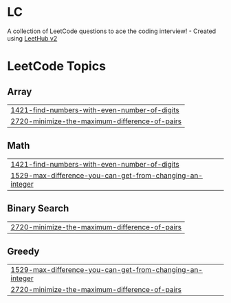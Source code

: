 # LC
A collection of LeetCode questions to ace the coding interview! - Created using [LeetHub v2](https://github.com/arunbhardwaj/LeetHub-2.0)

<!---LeetCode Topics Start-->
# LeetCode Topics
## Array
|  |
| ------- |
| [1421-find-numbers-with-even-number-of-digits](https://github.com/NandiniSirohi/LC/tree/master/1421-find-numbers-with-even-number-of-digits) |
| [2720-minimize-the-maximum-difference-of-pairs](https://github.com/NandiniSirohi/LC/tree/master/2720-minimize-the-maximum-difference-of-pairs) |
## Math
|  |
| ------- |
| [1421-find-numbers-with-even-number-of-digits](https://github.com/NandiniSirohi/LC/tree/master/1421-find-numbers-with-even-number-of-digits) |
| [1529-max-difference-you-can-get-from-changing-an-integer](https://github.com/NandiniSirohi/LC/tree/master/1529-max-difference-you-can-get-from-changing-an-integer) |
## Binary Search
|  |
| ------- |
| [2720-minimize-the-maximum-difference-of-pairs](https://github.com/NandiniSirohi/LC/tree/master/2720-minimize-the-maximum-difference-of-pairs) |
## Greedy
|  |
| ------- |
| [1529-max-difference-you-can-get-from-changing-an-integer](https://github.com/NandiniSirohi/LC/tree/master/1529-max-difference-you-can-get-from-changing-an-integer) |
| [2720-minimize-the-maximum-difference-of-pairs](https://github.com/NandiniSirohi/LC/tree/master/2720-minimize-the-maximum-difference-of-pairs) |
<!---LeetCode Topics End-->